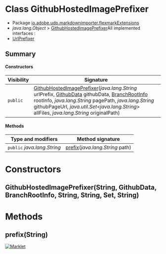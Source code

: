 # Class GithubHostedImagePrefixer

* Package [io.adobe.udp.markdownimporter.flexmarkExtensions](README.html)
* *java.lang.Object* > [GithubHostedImagePrefixer](GithubHostedImagePrefixer.html)All implemented interfaces :
* [UrlPrefixer](UrlPrefixer.html)




## Summary
#### Constructors
| Visibility | Signature |
| --- | --- |
| `public` | [GithubHostedImagePrefixer](#githubhostedimageprefixerstring-githubdata-branchrootinfo-string-string-set-string)(*java.lang.String* urlPrefix, [GithubData](../GithubData.html) githubData, [BranchRootInfo](../BranchRootInfo.html) rootInfo, *java.lang.String* pagePath, *java.lang.String* githubPageUrl, *java.util.Set*<*java.lang.String*> allFiles, *java.lang.String* originalPath) |

#### Methods
| Type and modifiers | Method signature |
| --- | --- |
| `public` *java.lang.String* | [prefix](#prefixstring)(*java.lang.String* path) |



# Constructors
## GithubHostedImagePrefixer(String, GithubData, BranchRootInfo, String, String, Set<String>, String)





# Methods
## prefix(String)





[![Marklet](https://img.shields.io/badge/Generated%20by-Marklet-green.svg)](https://github.com/Faylixe/marklet)